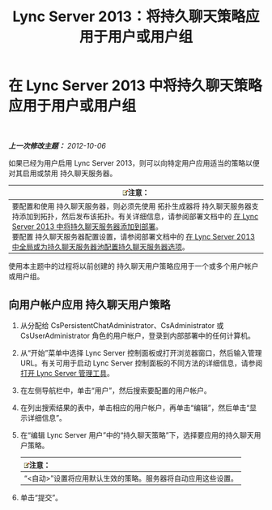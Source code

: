 ﻿---
title: Lync Server 2013：将持久聊天策略应用于用户或用户组
TOCTitle: 将持久聊天策略应用于用户或用户组
ms:assetid: 809ef4e0-8d42-4feb-b7c0-3995f39867a7
ms:mtpsurl: https://technet.microsoft.com/zh-cn/library/JJ205038(v=OCS.15)
ms:contentKeyID: 49313413
ms.date: 05/19/2016
mtps_version: v=OCS.15
ms.translationtype: HT
---

# 在 Lync Server 2013 中将持久聊天策略应用于用户或用户组

 

_**上一次修改主题：** 2012-10-06_

如果已经为用户启用 Lync Server 2013，则可以向特定用户应用适当的策略以便对其启用或禁用 持久聊天服务器。

<table>
<thead>
<tr class="header">
<th><img src="images/Dn783119.note(OCS.15).gif" title="note" alt="note" />注意：</th>
</tr>
</thead>
<tbody>
<tr class="odd">
<td>要配置和使用 持久聊天服务器，则必须先使用 拓扑生成器将 持久聊天服务器支持添加到拓扑，然后发布该拓扑。有关详细信息，请参阅部署文档中的 <a href="lync-server-2013-adding-persistent-chat-server-to-your-deployment.md">在 Lync Server 2013 中将持久聊天服务器添加到部署</a>。<br />
要配置 持久聊天服务器配置设置，请参阅部署文档中的 <a href="lync-server-2013-configure-persistent-chat-server-options-globally-or-for-persistent-chat-server-pool.md">在 Lync Server 2013 中全局或为持久聊天服务器池配置持久聊天服务器选项</a>。</td>
</tr>
</tbody>
</table>


使用本主题中的过程将以前创建的 持久聊天用户策略应用于一个或多个用户帐户或用户组。

## 向用户帐户应用 持久聊天用户策略

1.  从分配给 CsPersistentChatAdministrator、CsAdministrator 或 CsUserAdministrator 角色的用户帐户，登录到内部部署中的任何计算机。

2.  从“开始”菜单中选择 Lync Server 控制面板或打开浏览器窗口，然后输入管理 URL。有关可用于启动 Lync Server 控制面板的不同方法的详细信息，请参阅[打开 Lync Server 管理工具](lync-server-2013-open-lync-server-administrative-tools.md)。

3.  在左侧导航栏中，单击“用户”，然后搜索要配置的用户帐户。

4.  在列出搜索结果的表中，单击相应的用户帐户，再单击“编辑”，然后单击“显示详细信息”。

5.  在“编辑 Lync Server 用户”中的“持久聊天策略”下，选择要应用的持久聊天用户策略。
    
    <table>
    <thead>
    <tr class="header">
    <th><img src="images/Dn783119.note(OCS.15).gif" title="note" alt="note" />注意：</th>
    </tr>
    </thead>
    <tbody>
    <tr class="odd">
    <td>“&lt;自动&gt;”设置将应用默认生效的策略。服务器将自动应用这些设置。</td>
    </tr>
    </tbody>
    </table>


6.  单击“提交”。

